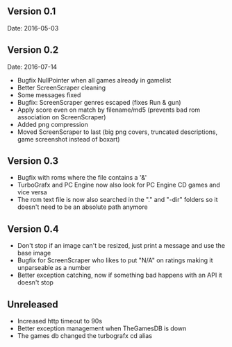 ## Version 0.1 
Date: 2016-05-03


## Version 0.2
Date: 2016-07-14
- Bugfix NullPointer when all games already in gamelist
- Better ScreenScraper cleaning
- Some messages fixed
- Bugfix: ScreenScraper genres escaped (fixes Run & gun)
- Apply score even on match by filename/md5 (prevents bad rom association on ScreenScraper)
- Added png compression
- Moved ScreenScraper to last (big png covers, truncated descriptions, game screenshot instead of boxart)

## Version 0.3
- Bugfix with roms where the file contains a '&'
- TurboGrafx and PC Engine now also look for PC Engine CD games and vice versa
- The rom text file is now also searched in the "." and "-dir" folders so it doesn't need to be an absolute path anymore

## Version 0.4
- Don't stop if an image can't be resized, just print a message and use the base image
- Bugfix for ScreenScraper who likes to put "N/A" on ratings making it unparseable as a number
- Better exception catching, now if something bad happens with an API it doesn't stop

## Unreleased
- Increased http timeout to 90s
- Better exception management when TheGamesDB is down
- The games db changed the turbografx cd alias


